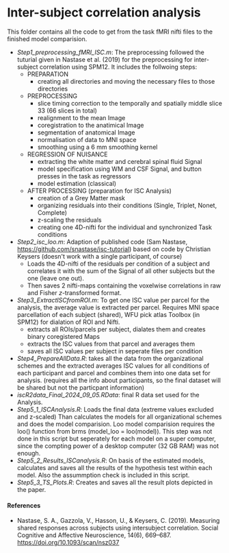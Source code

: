 # Inter-subject correlation analysis
This folder contains all the code to get from the task fMRI nifti files to the finished model comparision.

- *Step1_preprocessing_fMRI_ISC.m*: The preprocessing followed the tuturial given in Nastase et al. (2019) for the preprocessing for inter-subject correlation using SPM12. It includes the follwoing steps:
	- PREPARATION
		- creating all directories and moving the necessary files to those directories
	- PREPROCESSING
		- slice timing correction to the temporally and spatially middle slice 33 (66 slices in total)
		- realignment to the mean Image
		- coregistration to the anatimical Image
		- segmentation of anatomical Image
		- normalisation of data to MNI space
		- smoothing using a 6 mm smoothing kernel
	- REGRESSION OF NUISANCE
		- extracting the white matter and cerebral spinal fluid Signal
		- model specification using WM and CSF Signal, and button presses in the task as regressors
		- model estimation (classical)
	- AFTER PROCESSING (preparation for ISC Analysis)
		- creation of a Grey Matter mask
		- organizing residuals into their conditions (Single, Triplet, Nonet, Complete) 
		- z-scaling the residuals
		- creating one 4D-nifti for the individual and synchronized Task conditions
- *Step2_isc_loo.m*: Adaption of published code (Sam Nastase, https://github.com/snastase/isc-tutorial) based on code by Christian Keysers (doesn't work with a single participant, of course)
	- Loads the 4D-nifti of the residuals per condition of a subject and correlates it with the sum of the Signal of all other subjects but the one (leave one out).
	- Then saves 2 nifti-maps containing the voxelwise correlations in raw and Fisher *z*-transformed format.
- *Step3_ExtractISCfromROI.m*: To get one ISC value per parcel for the analysis, the average value is extracted per parcel. Requires MNI space parcellation of each subject (shared), WFU pick atlas Toolbox (in SPM12) for dialation of ROI and Nifti.
	- extracts all ROIs/parcels per subject, dialates them and creates binary coregistered Maps
	- extracts the ISC values from that parcel and averages them
	- saves all ISC values per subject in seperate files per condition
- *Step4_PrepareAllData.R*: takes all the data from the organizational schemes and the extracted averages ISC values for all conditions of each participant and parcel and combines them into one data set for analysis. (requires all the info about participants, so the final dataset will be shared but not the particpant information)
- *iscR2data_Final_2024_09_05.RData*: final R data set used for the Analysis.
- *Step5_1_ISCAnalysis.R*: Loads the final data (extreme values excluded and z-scaled)
Than calculates the models for all organizational schemes and does the model comparision.
Loo model comparision requires the loo() function from brms (model_loo = loo(model)). This step was not done in this script but seperately for each model on a super computer, since the compting power of a desktop computer (32 GB RAM) was not enough.
- *Step5_2_Results_ISCanalysis.R*: On basis of the estimated models, calculates and saves all the results of the hypothesis test within each model. Also the assummption check is included in this script.
- *Step5_3_TS_Plots.R*: Creates and saves all the result plots depicted in the paper.

#### References
- Nastase, S. A., Gazzola, V., Hasson, U., & Keysers, C. (2019). Measuring shared responses across subjects using intersubject correlation. Social Cognitive and Affective Neuroscience, 14(6), 669–687. 
	https://doi.org/10.1093/scan/nsz037